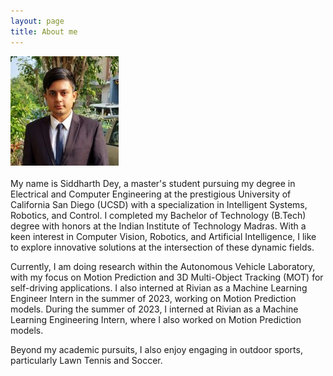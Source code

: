 ```yaml
---
layout: page
title: About me
---
```

![casual_photo](/assets/LinkedIn_cropped_4.jpg) <br /> <br />
My name is Siddharth Dey, a master's student pursuing my degree in Electrical and Computer Engineering at the prestigious University of California San Diego (UCSD) with a specialization in Intelligent Systems, Robotics, and Control. I completed my Bachelor of Technology (B.Tech) degree with honors at the Indian Institute of Technology Madras. With a keen interest in Computer Vision, Robotics, and Artificial Intelligence, I like to explore innovative solutions at the intersection of these dynamic fields. 
<!-- <br /> <br /> -->
Currently, I am doing research within the Autonomous Vehicle Laboratory, with my focus on Motion Prediction and 3D Multi-Object Tracking (MOT) for self-driving applications. I also interned at Rivian as a Machine Learning Engineer Intern in the summer of 2023, working on Motion Prediction models. During the summer of 2023, I interned at Rivian as a Machine Learning Engineering Intern, where I also worked on Motion Prediction models. 
<!-- <br /> <br /> -->
<!-- Besides academics, I enjoy playing outdoor sports including Lawn Tennis and Soccer. -->
Beyond my academic pursuits, I also enjoy engaging in outdoor sports, particularly Lawn Tennis and Soccer.
     <!-- I completed my Bachelor of Technology (B.Tech) degree with honors at the Indian Institute of Technology Madras. During my Undergraduate, I worked at Toyota Connected India (TCIN) as a Computer Vision Intern. In addition to my corporate experiences, I actively contributed to Team Avishkar Hyperloop, where my responsibilities included the design and control of the Active Levitation mechanism and Semi-Active Suspension for the prototype hyperloop pod. -->
